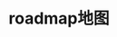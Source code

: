 ---
title: roadmap地图
layout: cosy-roadmap
initYear: 2023
years:
  2022:
    - title: 读书
      start: 01-01
      end: 1-5
    - title: 还是读书
      start: 02-01
      end: 05-30
  2023:
    - title: 为什么第一次点击不生效，当我在第一个dom的对象上添加一个click监听，new Popover时，似乎和这行代码有关系
      start: 01-01
      end: 1-2
    - title: 还是读书222
      start: 02-01
      end: 06-30
    - title: 大江之水滚滚不断向东流去
      start: 10-26
      end: 10-31
    - title: 慨当以慷忧思难忘何以解忧唯有杜康
      start: 11-01
      end: 11-31
      content: 淘尽了那些千古风流的人物。千古英雄人物。那旧营垒的西边，人们说是，三国周瑜破曹军的赤壁。陡峭的石壁直耸云天，如雷的惊涛拍击着江岸，激起的浪花好似卷起千万堆白雪。雄壮的江山奇丽如图画，一时间涌现出多少英雄豪杰。遥想当年的周瑜春风得意，绝代佳人小乔刚嫁给他，他英姿奋发豪气满怀。手摇羽扇头戴纶巾，从容潇洒地在说笑闲谈之间，就把强敌的战船烧得灰飞烟灭。我今日神游当年的战地，可笑我多情善感，过早地生出满头白发。人生犹如一场梦，举起酒杯奠祭这万古的明月。
    - title: hexo-theme-cosy v2版本
      start: 12-01
      end: 12-30
---